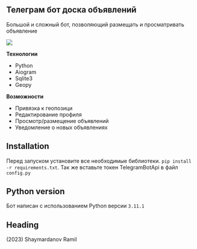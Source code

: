 ##  Телеграм бот доска объявлений

Большой и сложный бот, позволяющий размещать и просматривать объявление

![](https://github.com/lazybulbik/images/blob/main/adsbot.jpg)

**Технологии**

 - Python
 - Aiogram
 - Sqlite3
 - Geopy

**Возможности**

 - Привязка к геопозици
 - Редактирование профиля
 - Просмотр/размещение объявлений
 - Уведомление о новых объявлениях
 
 ## Installation
 Перед запуском установите все необходимые библиотеки. `pip install -r requirements.txt`.
 Так же вставьте токен TelegramBotApi в файл `config.py`


## Python version
Бот написан с использованием Python версии `3.11.1`

## Heading
(2023) Shaymardanov Ramil
